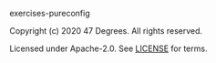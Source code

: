 [comment]: <> (Don't edit this file!)
[comment]: <> (It is automatically updated after every release of https://github.com/47degrees/.github)
[comment]: <> (If you want to suggest a change, please open a PR or issue in that repository)

exercises-pureconfig

Copyright (c) 2020 47 Degrees. All rights reserved.

Licensed under Apache-2.0. See [LICENSE](LICENSE.md) for terms.